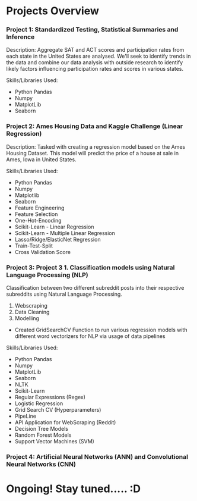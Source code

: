 # Projects Overview

### Project 1: Standardized Testing, Statistical Summaries and Inference 

Description: Aggregate SAT and ACT scores and participation rates from each state in the United States are analysed.
We'll seek to identify trends in the data and combine our data analysis with outside research to identify likely factors influencing participation rates and scores in various states.

Skills/Libraries Used: 
- Python Pandas
- Numpy
- MatplotLib
- Seaborn

### Project 2: Ames Housing Data and Kaggle Challenge (Linear Regression)

Description: Tasked with creating a regression model based on the Ames Housing Dataset. 
This model will predict the price of a house at sale in Ames, Iowa in United States.

Skills/Libraries Used:
- Python Pandas
- Numpy
- Matplotlib
- Seaborn
- Feature Engineering
- Feature Selection
- One-Hot-Encoding
- Scikit-Learn - Linear Regression
- Scikit-Learn - Multiple Linear Regression
- Lasso/Ridge/ElasticNet Regression
- Train-Test-Split
- Cross Validation Score

### Project 3: Project 3 1. Classification models using Natural Language Processing (NLP)

Classification between two different subreddit posts into their respective subreddits using Natural Language Processing. 

1. Webscraping
2. Data Cleaning
3. Modelling 
  - Created GridSearchCV Function to run various regression models with different word vectorizers for NLP via usage of data pipelines

Skills/Libraries Used: 
- Python Pandas
- Numpy
- MatplotLib
- Seaborn
- NLTK
- Scikit-Learn
- Regular Expressions (Regex)
- Logistic Regression
- Grid Search CV (Hyperparameters)
- PipeLine
- API Application for WebScraping (Reddit)
- Decision Tree Models
- Random Forest Models
- Support Vector Machines (SVM)

### Project 4: Artificial Neural Networks (ANN) and Convolutional Neural Networks (CNN) ###

# Ongoing! Stay tuned..... :D


